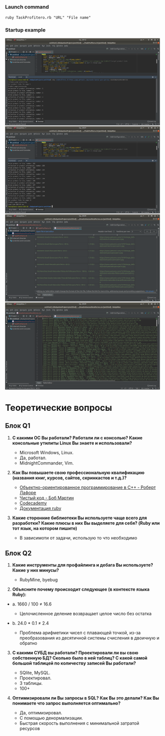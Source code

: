 ### Launch command
```
ruby TaskProfitero.rb "URL" "File name"
```
### Startup example
![](https://github.com/lexxeice/ProfiteroTask/blob/master/StartupExample/%D0%A1%D0%BD%D0%B8%D0%BC%D0%BE%D0%BA%20%D1%8D%D0%BA%D1%80%D0%B0%D0%BD%D0%B0%20%D0%BE%D1%82%202019-02-06%2020-12-46.png)
![](https://github.com/lexxeice/ProfiteroTask/blob/master/StartupExample/%D0%A1%D0%BD%D0%B8%D0%BC%D0%BE%D0%BA%20%D1%8D%D0%BA%D1%80%D0%B0%D0%BD%D0%B0%20%D0%BE%D1%82%202019-02-06%2020-27-08.png)
![](https://github.com/lexxeice/ProfiteroTask/blob/master/StartupExample/%D0%A1%D0%BD%D0%B8%D0%BC%D0%BE%D0%BA%20%D1%8D%D0%BA%D1%80%D0%B0%D0%BD%D0%B0%20%D0%BE%D1%82%202019-02-06%2020-29-26.png)
![](https://github.com/lexxeice/ProfiteroTask/blob/master/StartupExample/%D0%A1%D0%BD%D0%B8%D0%BC%D0%BE%D0%BA%20%D1%8D%D0%BA%D1%80%D0%B0%D0%BD%D0%B0%20%D0%BE%D1%82%202019-02-06%2020-29-35.png)

# Теоретические вопросы

## Блок Q1

1. **C какими OС Вы работали? Работали ли с консолью? Какие консольные утилиты Linux Вы знаете и использовали?**
	
	 - Microsoft Windows, Linux.
   - Да, работал. 
   - MidnightCommander, Vim.

2. **Как Вы повышаете свою профессиональную квалификацию (названия книг, курсов, сайтов, скринкастов и т.д.)?**

	- [Объектно-ориентированное программирование в С++ - Роберт Лафоре](https://oz.by/books/more104992.html)
	- [Чистый код - Боб Мартин](https://oz.by/books/more10109592.html)
	- [Codecademy](https://www.codecademy.com/catalog/language/ruby)
	- [Документация ruby](ruby-doc.org)

3. **Какие сторонние библиотеки Вы используете чаще всего для разработки? Какие плюсы в них Вы выделяете для себя? (Ruby или тот язык, на котором пишите)**
	
	- В зависимоти от задачи, использую то что необходимо

## Блок Q2

1. **Какие инструменты для профайлинга и дебага Вы используете? Какие у них минусы?**

	- RubyMine, byebug	

2. **Объясните почему происходит следующее (в контексте языка Ruby):**

- a. 1660 / 100 ≠ 16.6

	- Целочисленное деление возвращает целое число без остатка

- b. 24.0 * 0.1 ≠ 2.4
	
	- Проблема арифметики чисел с плавающей точкой, из-за преобразования из десятичной системы счисления в двоичную и обратно

3. **С какими СУБД вы работали? Проектировали ли вы свою собственную БД? Сколько было в ней таблиц? С какой самой большой таблицей по количеству записей Вы работали?**

  	- SQlite, MySQL. 
  	- Проектировал. 
  	- 3 таблицы. 
  	- 100+

4. **Оптимизировали ли Вы запросы в SQL? Как Вы это делали? Как Вы понимаете что запрос выполняется оптимально?**

  	- Да, оптимизировал. 
  	- С помощью денормализации. 
  	- Быстрая скорость выполнения с минимальной затратой ресурсов
